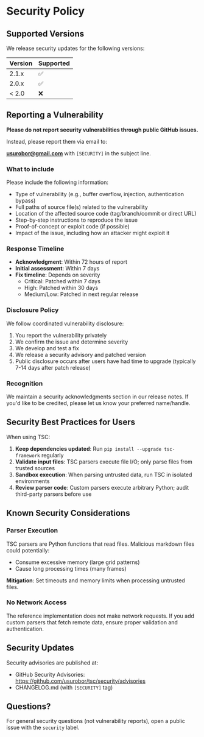 # Security Policy

## Supported Versions

We release security updates for the following versions:

| Version | Supported          |
| ------- | ------------------ |
| 2.1.x   | :white_check_mark: |
| 2.0.x   | :white_check_mark: |
| < 2.0   | :x:                |

## Reporting a Vulnerability

**Please do not report security vulnerabilities through public GitHub issues.**

Instead, please report them via email to:

**usurobor@gmail.com** with `[SECURITY]` in the subject line.

### What to include

Please include the following information:

- Type of vulnerability (e.g., buffer overflow, injection, authentication bypass)
- Full paths of source file(s) related to the vulnerability
- Location of the affected source code (tag/branch/commit or direct URL)
- Step-by-step instructions to reproduce the issue
- Proof-of-concept or exploit code (if possible)
- Impact of the issue, including how an attacker might exploit it

### Response Timeline

- **Acknowledgment**: Within 72 hours of report
- **Initial assessment**: Within 7 days
- **Fix timeline**: Depends on severity
  - Critical: Patched within 7 days
  - High: Patched within 30 days
  - Medium/Low: Patched in next regular release

### Disclosure Policy

We follow coordinated vulnerability disclosure:

1. You report the vulnerability privately
2. We confirm the issue and determine severity
3. We develop and test a fix
4. We release a security advisory and patched version
5. Public disclosure occurs after users have had time to upgrade (typically 7-14 days after patch release)

### Recognition

We maintain a security acknowledgments section in our release notes. If you'd like to be credited, please let us know your preferred name/handle.

## Security Best Practices for Users

When using TSC:

1. **Keep dependencies updated**: Run `pip install --upgrade tsc-framework` regularly
2. **Validate input files**: TSC parsers execute file I/O; only parse files from trusted sources
3. **Sandbox execution**: When parsing untrusted data, run TSC in isolated environments
4. **Review parser code**: Custom parsers execute arbitrary Python; audit third-party parsers before use

## Known Security Considerations

### Parser Execution

TSC parsers are Python functions that read files. Malicious markdown files could potentially:

- Consume excessive memory (large grid patterns)
- Cause long processing times (many frames)

**Mitigation**: Set timeouts and memory limits when processing untrusted files.

### No Network Access

The reference implementation does not make network requests. If you add custom parsers that fetch remote data, ensure proper validation and authentication.

## Security Updates

Security advisories are published at:
- GitHub Security Advisories: https://github.com/usurobor/tsc/security/advisories
- CHANGELOG.md (with `[SECURITY]` tag)

## Questions?

For general security questions (not vulnerability reports), open a public issue with the `security` label.